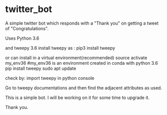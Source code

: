 # twitter_bot
A simple twitter bot which responds with a "Thank you" on getting a tweet of "Congratulations".

Uses Python 3.6

and tweepy 3.6
install tweepy as :
pip3 install tweepy

or can install in a virtual environment(recommended)
source activate my_env36 #my_env36 is an environment created in conda with python 3.6
pip install tweepy
sudo apt update

check by: 
import tweepy in python console

Go to tweepy documentations and then find the adjacent attributes as used.

This is a simple bot. I will be working on it for some time to upgrade it.

Thank you.
